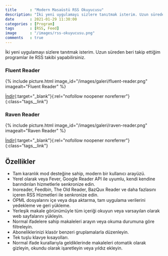```yaml
---
title      : "Modern Masaüstü RSS Okuyucusu"
description: "İki yeni uygulamayı sizlere tanıtmak isterim. Uzun süreden beri takip ettiğim programlar ile RSS takibi yapabilirsiniz. "
date       : 2021-01-29 11:30:00
categories : [Program]
tags       : [RSS, Feed]
image      : "/images/rss-okuyucusu.png"
comments   : true
---
```


İki yeni uygulamayı sizlere tanıtmak isterim. Uzun süreden beri takip ettiğim programlar ile RSS takibi yapabilirsiniz. 

### Fluent Reader

{% include picture.html image_id="/images/galeri/fluent-reader.png" imagealt="Fluent Reader" %}

[İndir](http://bit.ly/3l68hSd){:target="_blank"}{:rel="nofollow noopener noreferrer"}{:class="tags__link"}

### Raven Reader

{% include picture.html image_id="/images/galeri/raven-reader.png" imagealt="Raven Reader" %}

[İndir](http://bit.ly/30C7tet){:target="_blank"}{:rel="nofollow noopener noreferrer"}{:class="tags__link"}

## Özellikler

- Tam karanlık mod desteğine sahip, modern bir kullanıcı arayüzü.
- Yerel olarak  veya Fever, Google Reader API ile uyumlu, kendi kendine barındırılan hizmetlerle senkronize edin.
- Inoreader, Feedbin, The Old Reader, BazQux Reader ve daha fazlasını içeren RSS Hizmetleri ile senkronize edin.
- OPML dosyalarını içe veya dışa aktarma, tam uygulama verilerini yedekleme ve geri yükleme.
- Yerleşik makale görünümüyle tüm içeriği okuyun veya varsayılan olarak web sayfalarını yükleyin.
- Normal ifadelere sahip makaleleri arayın veya okuma durumuna göre filtreleyin.
- Aboneliklerinizi klasör benzeri gruplamalarla düzenleyin.
- Tek tuşlu klavye kısayolları.
- Normal ifade kurallarıyla geldiklerinde makaleleri otomatik olarak gizleyin, okundu olarak işaretleyin veya yıldız ekleyin.